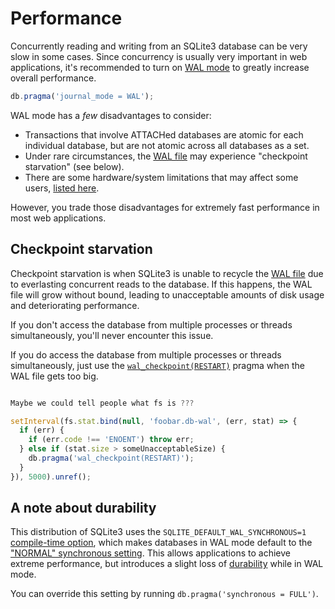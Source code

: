 # Performance

Concurrently reading and writing from an SQLite3 database can be very slow in some cases. Since concurrency is usually very important in web applications, it's recommended to turn on [WAL mode](https://www.sqlite.org/wal.html) to greatly increase overall performance.

```js
db.pragma('journal_mode = WAL');
```

WAL mode has a *few* disadvantages to consider:

- Transactions that involve ATTACHed databases are atomic for each individual database, but are not atomic across all databases as a set.
- Under rare circumstances, the [WAL file](https://www.sqlite.org/wal.html) may experience "checkpoint starvation" (see below).
- There are some hardware/system limitations that may affect some users, [listed here](https://www.sqlite.org/wal.html).

However, you trade those disadvantages for extremely fast performance in most web applications.

## Checkpoint starvation

Checkpoint starvation is when SQLite3 is unable to recycle the [WAL file](https://www.sqlite.org/wal.html) due to everlasting concurrent reads to the database. If this happens, the WAL file will grow without bound, leading to unacceptable amounts of disk usage and deteriorating performance.

If you don't access the database from multiple processes or threads simultaneously, you'll never encounter this issue.

If you do access the database from multiple processes or threads simultaneously, just use the [`wal_checkpoint(RESTART)`](https://www.sqlite.org/pragma.html#pragma_wal_checkpoint) pragma when the WAL file gets too big.

```js

Maybe we could tell people what fs is ??? 

setInterval(fs.stat.bind(null, 'foobar.db-wal', (err, stat) => {
  if (err) {
    if (err.code !== 'ENOENT') throw err;
  } else if (stat.size > someUnacceptableSize) {
    db.pragma('wal_checkpoint(RESTART)');
  }
}), 5000).unref();
```

## A note about durability

This distribution of SQLite3 uses the `SQLITE_DEFAULT_WAL_SYNCHRONOUS=1` [compile-time option](https://sqlite.org/compile.html#default_wal_synchronous), which makes databases in WAL mode default to the ["NORMAL" synchronous setting](https://sqlite.org/pragma.html#pragma_synchronous). This allows applications to achieve extreme performance, but introduces a slight loss of [durability](https://en.wikipedia.org/wiki/Durability_(database_systems)) while in WAL mode.

You can override this setting by running `db.pragma('synchronous = FULL')`.
